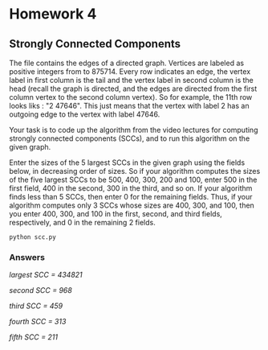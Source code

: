 # Homework 4
## Strongly Connected Components

The file contains the edges of a directed graph. Vertices are labeled as positive integers from to 875714. Every row indicates an edge, the vertex label in first column is the tail and the vertex label in second column is the head (recall the graph is directed, and the edges are directed from the first column vertex to the second column vertex). So for example, the 11th row looks liks : "2 47646". This just means that the vertex with label 2 has an outgoing edge to the vertex with label 47646.

Your task is to code up the algorithm from the video lectures for computing strongly connected components (SCCs), and to run this algorithm on the given graph.

Enter the sizes of the 5 largest SCCs in the given graph using the fields below, in decreasing order of sizes. So if your algorithm computes the sizes of the five largest SCCs to be 500, 400, 300, 200 and 100, enter 500 in the first field, 400 in the second, 300 in the third, and so on. If your algorithm finds less than 5 SCCs, then enter 0 for the remaining fields. Thus, if your algorithm computes only 3 SCCs whose sizes are 400, 300, and 100, then you enter 400, 300, and 100 in the first, second, and third fields, respectively, and 0 in the remaining 2 fields.

`python scc.py`

### Answers

*largest SCC = 434821*

*second SCC = 968*

*third SCC = 459*

*fourth SCC = 313*

*fifth SCC = 211*